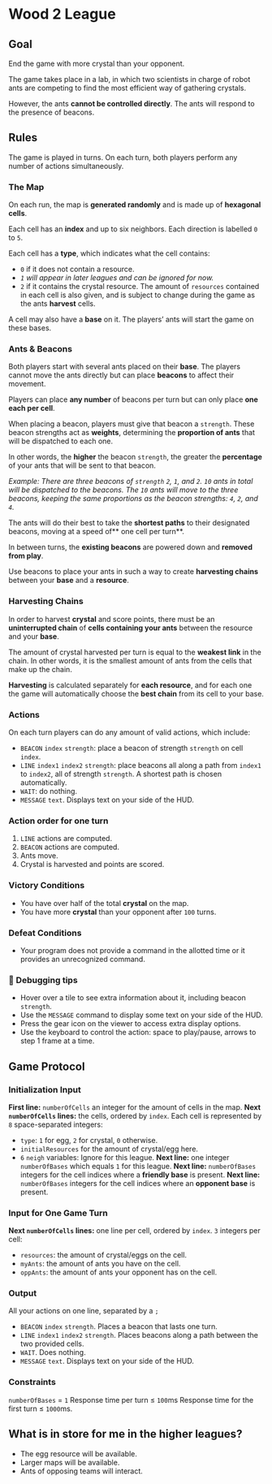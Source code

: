 # Wood 2 League

## Goal

End the game with more crystal than your opponent.

The game takes place in a lab, in which two scientists in charge of robot ants are competing to find the most efficient way of gathering crystals.

However, the ants **cannot be controlled directly**. The ants will respond to the presence of beacons.

## Rules

The game is played in turns. On each turn, both players perform any number of actions simultaneously.

### The Map
On each run, the map is **generated randomly** and is made up of **hexagonal cells**.

Each cell has an **index** and up to six neighbors. Each direction is labelled `0` to `5`.

Each cell has a **type**, which indicates what the cell contains:
- `0` if it does not contain a resource.
- *`1` will appear in later leagues and can be ignored for now.*
- `2` if it contains the crystal resource.
The amount of `resources` contained in each cell is also given, and is subject to change during the game as the ants **harvest** cells.

A cell may also have a **base** on it. The players’ ants will start the game on these bases.

### Ants & Beacons

Both players start with several ants placed on their **base**. The players cannot move the ants directly but can place **beacons** to affect their movement.

Players can place **any number** of beacons per turn but can only place **one each per cell**.

When placing a beacon, players must give that beacon a `strength`. These beacon strengths act as **weights**, determining the **proportion of ants** that will be dispatched to each one.

In other words, the **higher** the beacon `strength`, the greater the **percentage** of your ants that will be sent to that beacon.

*Example: There are three beacons of `strength` `2`, `1`, and `2`. `10` ants in total will be dispatched to the beacons. The `10` ants will move to the three beacons, keeping the same proportions as the beacon strengths: `4`, `2`, and `4`.*

The ants will do their best to take the **shortest paths** to their designated beacons, moving at a speed of** one cell per turn**.

In between turns, the **existing beacons** are powered down and **removed from play**.

Use beacons to place your ants in such a way to create **harvesting chains** between your **base** and a **resource**.

### Harvesting Chains

In order to harvest **crystal** and score points, there must be an **uninterrupted chain** of **cells containing your ants** between the resource and your **base**.

The amount of crystal harvested per turn is equal to the **weakest link** in the chain. In other words, it is the smallest amount of ants from the cells that make up the chain.

**Harvesting** is calculated separately for **each resource**, and for each one the game will automatically choose the **best chain** from its cell to your base.

### Actions

On each turn players can do any amount of valid actions, which include:

- `BEACON` `index` `strength`: place a beacon of strength `strength` on cell `index`.
- `LINE` `index1` `index2` `strength`: place beacons all along a path from `index1` to `index2`, all of strength `strength`. A shortest path is chosen automatically.
- `WAIT`: do nothing.
- `MESSAGE` `text`. Displays text on your side of the HUD.

### Action order for one turn

1. `LINE` actions are computed.
2. `BEACON` actions are computed.
3. Ants move.
4. Crystal is harvested and points are scored.

### Victory Conditions

- You have over half of the total **crystal** on the map.
- You have more **crystal** than your opponent after `100` turns.

### Defeat Conditions

- Your program does not provide a command in the allotted time or it provides an unrecognized command.

### 🐞 Debugging tips
- Hover over a tile to see extra information about it, including beacon `strength`.
- Use the `MESSAGE` command to display some text on your side of the HUD.
- Press the gear icon on the viewer to access extra display options.
- Use the keyboard to control the action: space to play/pause, arrows to step 1 frame at a time.

## Game Protocol

### Initialization Input

**First line:** `numberOfCells` an integer for the amount of cells in the map.
**Next `numberOfCells` lines:** the cells, ordered by `index`. Each cell is represented by `8` space-separated integers:
- `type`: `1` for egg, `2` for crystal, `0` otherwise.
- `initialResources` for the amount of crystal/egg here.
- `6` `neigh` variables: Ignore for this league.
**Next line:** one integer `numberOfBases` which equals `1` for this league.
**Next line:** `numberOfBases` integers for the cell indices where a **friendly base** is present.
**Next line:** `numberOfBases` integers for the cell indices where an **opponent base** is present.

### Input for One Game Turn

**Next `numberOfCells` lines:** one line per cell, ordered by `index`. `3` integers per cell:
- `resources`: the amount of crystal/eggs on the cell.
- `myAnts`: the amount of ants you have on the cell.
- `oppAnts`: the amount of ants your opponent has on the cell.

### Output

All your actions on one line, separated by a `;`
- `BEACON` `index` `strength`. Places a beacon that lasts one turn.
- `LINE` `index1` `index2` `strength`. Places beacons along a path between the two provided cells.
- `WAIT`. Does nothing.
- `MESSAGE` `text`. Displays text on your side of the HUD.

### Constraints

`numberOfBases` = `1`
Response time per turn ≤ `100`ms
Response time for the first turn ≤ `1000`ms.

## What is in store for me in the higher leagues?

- The egg resource will be available.
- Larger maps will be available.
- Ants of opposing teams will interact.